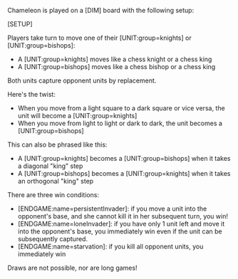 Chameleon is played on a [DIM] board with the following setup:

[SETUP]

Players take turn to move one of their [UNIT:group=knights] or [UNIT:group=bishops]:

- A [UNIT:group=knights] moves like a chess knight or a chess king
- A [UNIT:group=bishops] moves like a chess bishop or a chess king

Both units capture opponent units by replacement.

Here's the twist:

- When you move from a light square to a dark square or vice versa, the unit will become a [UNIT:group=knights]
- When you move from light to light or dark to dark, the unit becomes a [UNIT:group=bishops]

This can also be phrased like this:

- A [UNIT:group=knights] becomes a [UNIT:group=bishops] when it takes a diagonal "king" step
- A [UNIT:group=bishops] becomes a [UNIT:group=knights] when it takes an orthogonal "king" step

There are three win conditions:

- [ENDGAME:name=persistentInvader]: if you move a unit into the opponent's base, and she cannot kill it in her subsequent turn, you win!
- [ENDGAME:name=loneInvader]: if you have only 1 unit left and move it into the opponent's base, you immediately win even if the unit can be subsequently captured.
- [ENDGAME:name=starvation]: if you kill all opponent units, you immediately win

Draws are not possible, nor are long games!
